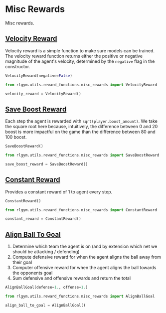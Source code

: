 # Misc Rewards

Misc rewards.

## [Velocity Reward](https://github.com/lucas-emery/rocket-league-gym/blob/7f07bfa980b84eea11627939dd7d7b1689efcfa7/rlgym/utils/reward_functions/common_rewards/misc_rewards.py#L56)

Velocity reward is a simple function to make sure models can be trained. The velocity reward function returns either the positive or negative magnitude of the agent's velocity, determined by the `negative` flag in the constructor.
```python
VelocityReward(negative=False)
```

```python
from rlgym.utils.reward_functions.misc_rewards import VelocityReward

velocity_reward = VelocityReward()
```

## [Save Boost Reward](https://github.com/lucas-emery/rocket-league-gym/blob/7f07bfa980b84eea11627939dd7d7b1689efcfa7/rlgym/utils/reward_functions/common_rewards/misc_rewards.py#L69)

Each step the agent is rewarded with `sqrt(player.boost_amount)`. We take the square root here because, intuitively, the difference between 0 and 20 boost is more impactful on the game than the difference between 80 and 100 boost.

```python
SaveBoostReward()
```

```python
from rlgym.utils.reward_functions.misc_rewards import SaveBoostReward

save_boost_reward = SaveBoostReward()
```

## [Constant Reward](https://github.com/lucas-emery/rocket-league-gym/blob/7f07bfa980b84eea11627939dd7d7b1689efcfa7/rlgym/utils/reward_functions/common_rewards/misc_rewards.py#L78)

Provides a constant reward of 1 to agent every step.

```python
ConstantReward()
```

```python
from rlgym.utils.reward_functions.misc_rewards import ConstantReward

constant_reward = ConstantReward()
```

## [Align Ball To Goal](https://github.com/lucas-emery/rocket-league-gym/blob/7f07bfa980b84eea11627939dd7d7b1689efcfa7/rlgym/utils/reward_functions/common_rewards/misc_rewards.py#L86)

1. Determine which team the agent is on (and by extension which net we should be attacking / defending)
2. Compute defensive reward for when the agent aligns the ball away from their goal
3. Computer offensive reward for when the agent aligns the ball towards the opponents goal
4. Sum defensive and offensive rewards and return the total

```python
AlignBallGoal(defense=1., offense=1.)
```

```python
from rlgym.utils.reward_functions.misc_rewards import AlignBallGoal

align_ball_to_goal = AlignBallGoal()
```
